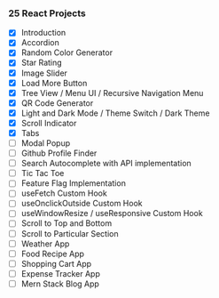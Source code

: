 ### 25 React Projects

- [x] Introduction
- [x] Accordion
- [x] Random Color Generator
- [x] Star Rating
- [x] Image Slider
- [x] Load More Button
- [x] Tree View / Menu UI / Recursive Navigation Menu
- [x] QR Code Generator
- [x] Light and Dark Mode / Theme Switch / Dark Theme
- [x] Scroll Indicator
- [x] Tabs
- [ ] Modal Popup
- [ ] Github Profile Finder
- [ ] Search Autocomplete with API implementation
- [ ] Tic Tac Toe
- [ ] Feature Flag Implementation
- [ ] useFetch Custom Hook
- [ ] useOnclickOutside Custom Hook
- [ ] useWindowResize / useResponsive Custom Hook
- [ ] Scroll to Top and Bottom
- [ ] Scroll to Particular Section
- [ ] Weather App
- [ ] Food Recipe App
- [ ] Shopping Cart App
- [ ] Expense Tracker App
- [ ] Mern Stack Blog App
